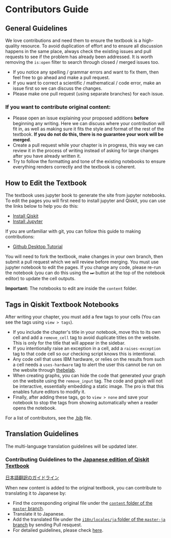 # Contributors Guide

## General Guidelines

We love contributions and need them to ensure the textbook is a high-quality resource. 
To avoid duplication of effort and to ensure all discussion happens in the same place, 
always check the existing issues and pull requests to see if the problem has already been addressed. 
It is worth removing the `is:open` filter to search through closed / merged issues too.

- If you notice any spelling / grammar errors and want to fix them, then feel free to go ahead and make a pull request. 
- If you want to correct a scientific / mathematical / code error, make an issue first so we can discuss the changes.
- Please make one pull request (using separate branches) for each issue.

### If you want to contribute original content:

- Please open an issue explaining your proposed additions **before** beginning any writing. Here we can discuss where your contribution will fit in, as well as making sure it fits the style and format of the rest of the textbook. **If you do not do this, there is no guarantee your work will be merged**.
- Create a pull request while your chapter is in progress, this way we can review it in the process of writing instead of asking for large changes after you have already written it.
- Try to follow the formatting and tone of the existing notebooks to ensure everything renders correctly and the textbook is coherent. 

## How to Edit the Textbook

The textbook uses jupyter book to generate the site from jupyter notebooks. To edit the pages you will first need to install jupyter and Qiskit, you can use the links below to help you do this:

- [Install Qiskit](https://qiskit.org/documentation/install.html)
- [Install Jupyter](https://jupyter.org/install)

If you are unfamiliar with git, you can follow this guide to making contributions:

- [Github Desktop Tutorial](https://github.com/firstcontributions/first-contributions/blob/master/github-desktop-tutorial.md)

You will need to fork the textbook, make changes in your own branch, then submit a pull request which we will review before merging. You must use jupyter notebook to edit the pages. If you change any code, please re-run the notebook (you can do this using the ⏭  button at the top of the notebook editor) to update the cell outputs.

**Important:** The notebooks to edit are inside the `content` folder.

## Tags in Qiskit Textbook Notebooks

After writing your chapter, you must add a few tags to your cells (You can see the tags using `view > tags`).

- If you include the chapter's title in your notebook, move this to its own cell and add a `remove_cell` tag to avoid duplicate titles on the website. This is only for the title that will appear in the sidebar.
- If you intentionally raise an exception in a cell, add a `raises-exception` tag to that code cell so our checking script knows this is intentional.
- Any code cell that uses IBM hardware, or relies on the results from such a cell needs a `uses-hardware` tag to alert the user this cannot be run on the website through [thebelab](https://thebelab.readthedocs.io/en/latest/).
- When creating graphs, you can hide the code that generated your graph on the website using the `remove_input` tag. The code and graph will not be interactive, essentially embedding a static image. The pro is that this enables future editors to modify it.
- Finally, after adding these tags, go to `view > none` and save your notebook to stop the tags from showing automatically when a reader opens the notebook.

For a list of contributors, see the [.bib](https://github.com/qiskit-community/qiskit-textbook/blob/master/content/qiskit-textbook.bib) file.

## Translation Guidelines
The multi-language translation guidelines will be updated later.

### Contributing Guidelines to the [Japanese edition of Qiskit Textbook](https://qiskit.org/textbook/ja/preface.html)
 [日本語翻訳のガイドライン](./i18n/locales/ja/guideline-ja.md)

When new content is added to the original textbook, you can contribute to translating it to Japanese by:
- Find the corresponding original file under the [`content` folder of the `master` branch](https://github.com/qiskit-community/qiskit-textbook/tree/master/content).
- Translate it to Japanese.
- Add the translated file under the [`i18n/locales/ja` folder of the `master-ja` branch](https://github.com/qiskit-community/qiskit-textbook/tree/master-ja/i18n/locales/ja) by sending Pull resquest.
- For detailed guidelines, please check [here](./i18n/locales/ja/guideline-ja.md).
